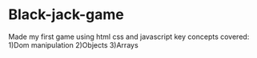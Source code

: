 # Black-jack-game
Made my first game using html css and javascript
key concepts covered:
1)Dom manipulation
2)Objects
3)Arrays
